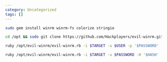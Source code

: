 ```yaml
---
category: Uncategorized
tags: []
---
```

```bash - kali
sudo gem install winrm winrm-fs colorize stringio
```   

```bash - kali
cd /opt && sudo git clone https://github.com/Hackplayers/evil-winrm.git && cd -
```

```bash - kali
ruby /opt/evil-winrm/evil-winrm.rb -i $TARGET -u $USER -p '$PASSWORD'
```

```bash - kali
ruby /opt/evil-winrm/evil-winrm.rb -i $TARGET -u $PASSWORD -H '$HASH'
```
